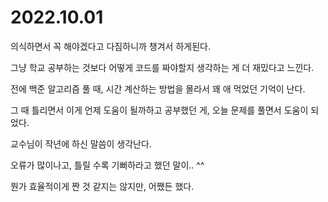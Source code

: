 # 2022.10.01
의식하면서 꼭 해야겠다고 다짐하니까 챙겨서 하게된다.

그냥 학교 공부하는 것보다 어떻게 코드를 짜야할지 생각하는 게 더 재밌다고 느낀다.

전에 백준 알고리즘 풀 때, 시간 계산하는 방법을 몰라서 꽤 애 먹었던 기억이 난다.

그 때 틀리면서 이게 언제 도움이 될까하고 공부했던 게, 오늘 문제를 풀면서 도움이 되었다.

교수님이 작년에 하신 말씀이 생각난다.

오류가 많이나고, 틀릴 수록 기뻐하라고 했던 말이.. ^^

뭔가 효율적이게 짠 것 같지는 않지만, 어쨌든 했다.